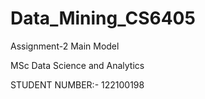 # Data_Mining_CS6405
Assignment-2 Main Model

MSc Data Science and Analytics

STUDENT NUMBER:- 122100198
